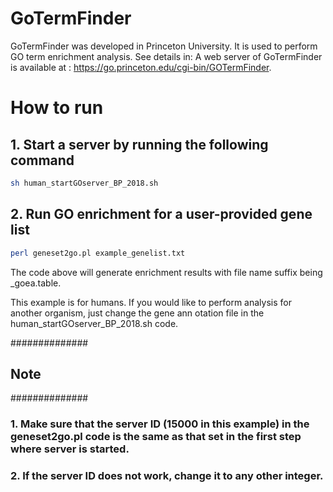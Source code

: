 # GoTermFinder
GoTermFinder was developed in Princeton University. It is used to perform GO term enrichment analysis. See details in: 
A web server of GoTermFinder is available at : https://go.princeton.edu/cgi-bin/GOTermFinder.

# How to run
## 1. Start a server by running the following command
```bash
sh human_startGOserver_BP_2018.sh
```
## 2. Run GO enrichment for a user-provided gene list
```bash
perl geneset2go.pl example_genelist.txt 
```
The code above will generate enrichment results with file name suffix being _goea.table.

This example is for humans. If you would like to perform analysis for another organism, just change the gene ann    otation file in the human_startGOserver_BP_2018.sh code.

##############
## Note  #####
##############
### 1. Make sure that the server ID (15000 in this example) in the geneset2go.pl code is the same as that set in the first step where server is started.
### 2. If the server ID does not work, change it to any other integer.
